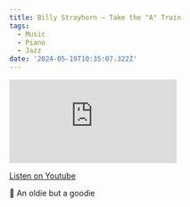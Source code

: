 ```yaml
---
title: Billy Strayhorn — Take the "A" Train
tags:
  - Music
  - Piano
  - Jazz
date: '2024-05-19T10:35:07.322Z'
---
```


<iframe src="https://www.youtube-nocookie.com/embed/ne1hNO5Ml4Q?modestbranding=1&showinfo=0&rel=0" title="YouTube video player" frameborder="0" allow="accelerometer; autoplay; encrypted-media; gyroscope; picture-in-picture;" allowfullscreen className="youtube_video"></iframe>

[Listen on Youtube](https://youtu.be/ne1hNO5Ml4Q)

🚞 An oldie but a goodie
